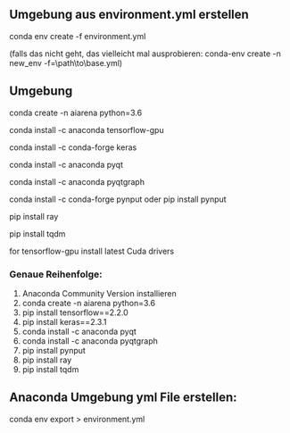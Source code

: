 ## Umgebung aus environment.yml erstellen
conda env create -f environment.yml

(falls das nicht geht, das vielleicht mal ausprobieren: conda-env create -n new_env -f=\path\to\base.yml)

## Umgebung

conda create -n aiarena python=3.6

conda install -c anaconda tensorflow-gpu 

conda install -c conda-forge keras 

conda install -c anaconda pyqt

conda install -c anaconda pyqtgraph

conda install -c conda-forge pynput oder pip install pynput

pip install ray

pip install tqdm


for tensorflow-gpu install latest Cuda drivers


### Genaue Reihenfolge:

1. Anaconda Community Version installieren
2. conda create -n aiarena python=3.6
3. pip install tensorflow==2.2.0
4. pip install keras==2.3.1
5. conda install -c anaconda pyqt
6. conda install -c anaconda pyqtgraph
7. pip install pynput
8. pip install ray
9. pip install tqdm


## Anaconda Umgebung yml File erstellen: 
conda env export > environment.yml
